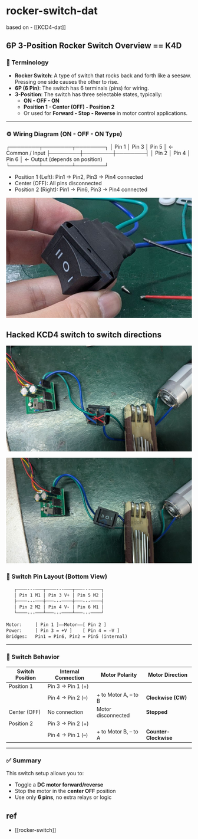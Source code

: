 
# rocker-switch-dat

based on - [[KCD4-dat]] 




## 6P 3-Position Rocker Switch Overview == K4D 

### 🧩 Terminology

- **Rocker Switch**: A type of switch that rocks back and forth like a seesaw. Pressing one side causes the other to rise.
- **6P (6 Pin)**: The switch has 6 terminals (pins) for wiring.
- **3-Position**: The switch has three selectable states, typically:
  - **ON - OFF - ON**
  - **Position 1 - Center (OFF) - Position 2**
  - Or used for **Forward - Stop - Reverse** in motor control applications.

---

### ⚙️ Wiring Diagram (ON - OFF - ON Type)


   ┌────────┬────────┬────────┐
   │ Pin 1  │ Pin 3  │ Pin 5  │ ← Common / Input
   ├────────┼────────┼────────┤
   │ Pin 2  │ Pin 4  │ Pin 6  │ ← Output (depends on position)
   └────────┴────────┴────────┘

- Position 1 (Left):    Pin1 → Pin2, Pin3 → Pin4 connected  
- Center (OFF):         All pins disconnected  
- Position 2 (Right):   Pin1 → Pin6, Pin3 → Pin4 connected  

![](2025-06-07-14-04-21.png)

## Hacked KCD4 switch to switch directions 

![](2025-06-07-14-04-44.png)

![](2025-06-07-14-04-58.png)

### 🧠 Switch Pin Layout (Bottom View)

```
   ┌────---───┬────---───┬───---────┐
   │ Pin 1 M1 │ Pin 3 V+ │ Pin 5 M2 │  
   ├────---───┼───---────┼───---────┤
   │ Pin 2 M2 │ Pin 4 V- │ Pin 6 M1 │
   └────---───┴───---────┴───---────┘

Motor:     [ Pin 1 ]——Motor——[ Pin 2 ]
Power:     [ Pin 3 = +V ]    [ Pin 4 = –V ]
Bridges:   Pin1 = Pin6, Pin2 = Pin5 (internal)
```

---

### 🚦 Switch Behavior

| Switch Position | Internal Connection | Motor Polarity       | Motor Direction       |
| --------------- | ------------------- | -------------------- | --------------------- |
| Position 1      | Pin 3 → Pin 1 (+)   |                      |                       |
|                 | Pin 4 → Pin 2 (–)   | + to Motor A, – to B | **Clockwise (CW)**    |
| Center (OFF)    | No connection       | Motor disconnected   | **Stopped**           |
| Position 2      | Pin 3 → Pin 2 (+)   |                      |                       |
|                 | Pin 4 → Pin 1 (–)   | + to Motor B, – to A | **Counter-Clockwise** |

---

### ✅ Summary

This switch setup allows you to:
- Toggle a **DC motor forward/reverse**
- Stop the motor in the **center OFF** position
- Use only **6 pins**, no extra relays or logic



## ref 

- [[rocker-switch]]